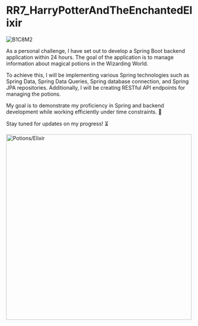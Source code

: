 # RR7_HarryPotterAndTheEnchantedElixir

![B1C8M2](https://user-images.githubusercontent.com/122550071/236642164-9442dc6f-1c6f-4332-b548-c03157577a7a.jpg)


As a personal challenge, I have set out to develop a Spring Boot backend application within 24 hours. The goal of the application is to manage information about magical potions in the Wizarding World. 

To achieve this, I will be implementing various Spring technologies such as Spring Data, Spring Data Queries, Spring database connection, and Spring JPA repositories. Additionally, I will be creating RESTful API endpoints for managing the potions. 

My goal is to demonstrate my proficiency in Spring and backend development while working efficiently under time constraints. 🎯

Stay tuned for updates on my progress! ⏳

<img src="https://user-images.githubusercontent.com/122550071/236640722-cf2af8bd-a332-4bef-b5c8-16a48a27ecb9.jpg" alt="Potions/Elixir" width="500"/>
